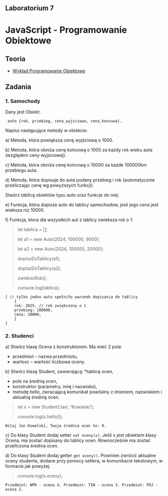## Laboratorium 7

# JavaScript - Programowanie Obiektowe

## Teoria

* [Wykład Programowanie Obiektowe](https://users.pja.edu.pl/~ppisarski/prez/new/TIN_JS_Programowanie_Obiektowe.pdf)


## Zadania

### 1. Samochody

Dany jest Obiekt:

```
 auto {rok, przebieg, cena_wyjsciowa, cena_koncowa}.
```
    
Napisz następujące metody w obiekcie:

a) Metoda, która powiększa cenę wyjściową o 1000.

b) Metoda, która obniża cenę końcową o 1000 za każdy rok wieku auta (względem ceny wyjściowej).

c) Metoda, która obniża cenę końcową o 10000 za każde 100000km przebiegu auta.

d) Metoda, która dopisuje do auta podany przebieg i rok (automatycznie przeliczając cenę wg powyższych funkcji). 

Stwórz tablicę obiektów typu auto oraz funkcje do niej:
    
e) Funkcja, która dopisze auto do tablicy samochodow, jesli jego cena jest wieksza niz 10000.

f) Funkcja, ktora dla wszystkich aut z tablicy zwieksza rok o 1.

> let tablica = [];
>
> let a1 = new Auto(2024, 100000, 9000);
> 
> let a2 = new Auto(2024, 100000, 20000);
> 
> dopiszDoTablicy(a1);
> 
> dopiszDoTablicy(a2);
> 
> zwiekszRok();
> 
> console.log(tablica);

```
[ // tylko jedno auto spełniło warunek dopisania do tablicy
    {
    rok: 2025, // rok zwiększony o 1
    przebieg: 100000,
    cena: 20000,   
    }
]

```

### 2. Studenci

a) Stwórz klasę Ocena z konstruktorem. Ma mieć 2 pola:
* przedmiot – nazwa przedmiotu,
* wartosc – wartość liczbowa oceny.

b) Stwórz klasę Student, zawierającą:
*tablicę ocen,
* pole na średnią ocen,
* konstruktor (parametry, imię i nazwisko),
* metodę hello, zwracającą komunikat powitalny z imieniem, nazwiskiem i aktualną średnią
  ocen.

> let s = new Student(‘Jan’, ‘Kowalski’);
>
> console.log(s.hello());
```
Witaj Jan Kowalski, Twoja średnia ocen to: 0.
```

c) Do klasy Student dodaj setter `set oceny(x)`. Jeśli x jest obiektem klasy Ocena, ma zostać
dopisany do tablicy ocen. Równocześnie ma zostać przeliczona średnia ocen.

d) Do klasy Student dodaj getter `get oceny()`. Powinien zwrócić aktualne oceny studenta,
dodane przy pomocy settera, w komunikacie tekstowym, w formacie jak powyżej.

> console.log(s.oceny);
```
Przedmiot: WPR - ocena 4. Przedmiot: TIN - ocena 3. Przedmiot: POJ - ocena 2.
```



